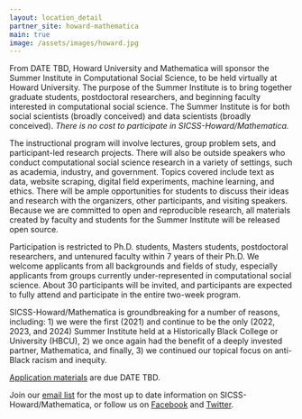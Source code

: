 ```yaml
---
layout: location_detail
partner_site: howard-mathematica
main: true
image: /assets/images/howard.jpg
---
```


From DATE TBD, Howard University and Mathematica will sponsor the Summer Institute in Computational Social Science, to be held virtually at Howard University. The purpose of the Summer Institute is to bring together graduate students, postdoctoral researchers, and beginning faculty interested in computational social science. The Summer Institute is for both social scientists (broadly conceived) and data scientists (broadly conceived). <i>There is no cost to participate in SICSS-Howard/Mathematica.</i>


The instructional program will involve lectures, group problem sets, and participant-led research projects. There will also be outside speakers who conduct computational social science research in a variety of settings, such as academia, industry, and government. Topics covered include text as data, website scraping, digital field experiments, machine learning, and ethics. There will be ample opportunities for students to discuss their ideas and research with the organizers, other participants, and visiting speakers. Because we are committed to open and reproducible research, all materials created by faculty and students for the Summer Institute will be released open source.

Participation is restricted to Ph.D. students, Masters students, postdoctoral researchers, and untenured faculty within 7 years of their Ph.D. We welcome applicants from all backgrounds and fields of study, especially applicants from groups currently under-represented in computational social science. About 30 participants will be invited, and participants are expected to fully attend and participate in the entire two-week program.

SICSS-Howard/Mathematica is groundbreaking for a number of reasons, including: 1) we were the first (2021) and continue to be the only (2022, 2023, and 2024) Summer Institute held at a Historically Black College or University (HBCU), 2) we once again had the benefit of a deeply invested partner, Mathematica, and finally, 3) we continued our topical focus on anti-Black racism and inequity.

[Application materials](https://compsocialscience.github.io/summer-institute/2024/howard-mathematica/apply) are due DATE TBD.

Join our [email list](https://docs.google.com/forms/d/e/1FAIpQLSfD7YNUdhhngu4glivO2CAzKX1ief6p2Yyj2B49cdwgk-qwCA/viewform) for the most up to date information on SICSS-Howard/Mathematica, or follow us on [Facebook](https://www.facebook.com/SICSS.Howard.Mathematica) and [Twitter](https://twitter.com/sicss_howard).
